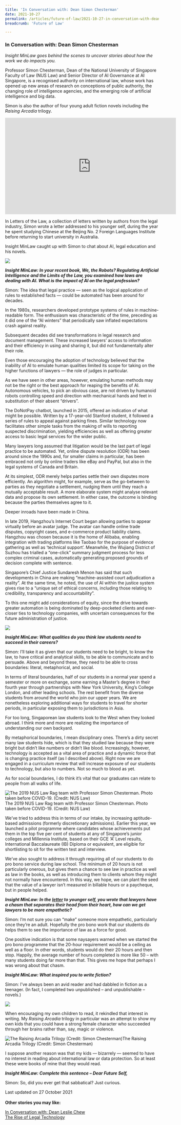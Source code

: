 ```yaml
---
title: 'In Conversation with: Dean Simon Chesterman'
date: 2021-10-27
permalink: /articles/future-of-law/2021-10-27-in-conversation-with-dean-simon-chesterman
breadcrumb: 'Future of Law'

---
```



### **In Conversation with: Dean Simon Chesterman**

<i>Insight MinLaw goes behind the scenes to uncover stories about how the work we do impacts you.</i>
<br>

Professor Simon Chesterman, Dean of the National University of Singapore Faculty of Law (NUS Law) and Senior Director of AI Governance at AI Singapore, is a recognised authority on international law, whose work has opened up new areas of research on conceptions of public authority, the changing role of intelligence agencies, and the emerging role of artificial intelligence and big data.

Simon is also the author of four young adult fiction novels including the <i>Raising Arcadia</i> trilogy.

<iframe width="560" height="315" src="https://www.youtube.com/embed/SV_fGYuPDMA" title="YouTube video player" frameborder="0" allow="accelerometer; autoplay; clipboard-write; encrypted-media; gyroscope; picture-in-picture" allowfullscreen></iframe>

In Letters of the Law, a collection of letters written by authors from the legal industry, Simon wrote a letter addressed to his younger self, during the year he spent studying Chinese at the Beijing No. 2 Foreign Languages Institute before returning to start university in Australia.

Insight MinLaw caught up with Simon to chat about AI, legal education and his novels.

<div class="image">
  <img src="/images/NUS Law Dean 1.jpg/">
</div>

<b><i>Insight MinLaw: In your recent book, We, the Robots? Regulating Artificial Intelligence and the Limits of the Law, you examined how laws are dealing with AI. What is the impact of AI on the legal profession?</i></b>

Simon: The idea that legal practice — seen as the logical application of rules to established facts — could be automated has been around for decades.

In the 1980s, researchers developed prototype systems of rules in machine-readable form. The enthusiasm was characteristic of the time, preceding as it did one of the “AI winters” that periodically saw inflated expectations crash against reality.

Subsequent decades did see transformations in legal research and document management. These increased lawyers’ access to information and their efficiency in using and sharing it, but did not fundamentally alter their role.

Even those encouraging the adoption of technology believed that the inability of AI to emulate human qualities limited its scope for taking on the higher functions of lawyers — the role of judges in particular.

As we have seen in other areas, however, emulating human methods may not be the right or the best approach for reaping the benefits of AI. Autonomous vehicles, to pick an obvious case, are not driven by humanoid robots controlling speed and direction with mechanical hands and feet in substitution of their absent “drivers”.

The DoNotPay chatbot, launched in 2015, offered an indication of what might be possible. Written by a 17-year-old Stanford student, it followed a series of rules to appeal against parking fines. Similar technology now facilitates other simple tasks from the making of wills to reporting suspected discrimination, yielding efficiencies as well as offering greater access to basic legal services for the wider public.

Many lawyers long assumed that litigation would be the last part of legal practice to be automated. Yet, online dispute resolution (ODR) has been around since the 1990s and, for smaller claims in particular, has been embraced not only by online traders like eBay and PayPal, but also in the legal systems of Canada and Britain.

At its simplest, ODR merely helps parties settle their own disputes more efficiently. An algorithm might, for example, serve as the go-between to parties as they negotiate a settlement, nudging them until they reach a mutually acceptable result. A more elaborate system might analyse relevant data and propose its own settlement. In either case, the outcome is binding because the parties themselves agree to it.

Deeper inroads have been made in China.

In late 2019, Hangzhou’s Internet Court began allowing parties to appear virtually before an avatar judge. The avatar can handle online trade disputes, copyright cases, and e-commerce product liability claims. Hangzhou was chosen because it is the home of Alibaba, enabling integration with trading platforms like Taobao for the purpose of evidence gathering as well as ‘technical support’. Meanwhile, the Wujiang District of Suzhou has trialled a “one-click” summary judgment process for less complex criminal cases, automatically generating proposed grounds of decision complete with sentence.

Singapore’s Chief Justice Sundaresh Menon has said that such developments in China are making “machine-assisted court adjudication a reality”. At the same time, he noted, the use of AI within the justice system gives rise to a “unique set of ethical concerns, including those relating to credibility, transparency and accountability”.

To this one might add considerations of equity, since the drive towards greater automation is being dominated by deep-pocketed clients and ever-closer ties to technology companies, with uncertain consequences for the future administration of justice.

<div class="image">
  <img src="/images/NUS Law Dean 2.jpg/">
</div>

<b><i>Insight MinLaw: What qualities do you think law students need to succeed in their careers?</i></b>

Simon: I’ll take it as given that our students need to be bright, to know the law, to have critical and analytical skills, to be able to communicate and to persuade. Above and beyond these, they need to be able to cross boundaries: literal, metaphorical, and social.

In terms of literal boundaries, half of our students in a normal year spend a semester or more on exchange, some earning a Master’s degree in their fourth year through partnerships with New York University, King’s College London, and other leading schools. The rest benefit from the diverse students from around the world who join our upper years. We are nonetheless exploring additional ways for students to travel for shorter periods, in particular exposing them to jurisdictions in Asia.

For too long, Singaporean law students look to the West when they looked abroad. I think more and more are realizing the importance of understanding our own backyard.

By metaphorical boundaries, I mean disciplinary ones. There’s a dirty secret many law students hide, which is that they studied law because they were bright but didn’t like numbers or didn’t like blood. Increasingly, however, technology is accepted as a vital area of practice and a dynamic force that is changing practice itself (as I described above). Right now we are engaged in a curriculum review that will increase exposure of our students to technology, but also to numbers. Not so much to blood as yet.

As for social boundaries, I do think it’s vital that our graduates can relate to people from all walks of life.

<div class="image">
  <img src="/images/NUS Law Dean 3.jpg/" title="The 2019 NUS Law Rag team with Professor Simon Chesterman. Photo taken before COVID-19. (Credit: NUS Law)" alt="The 2019 NUS Law Rag team with Professor Simon Chesterman. Photo taken before COVID-19. (Credit: NUS Law)">The 2019 NUS Law Rag team with Professor Simon Chesterman. Photo taken before COVID-19. (Credit: NUS Law)
</div>

We’ve tried to address this in terms of our intake, by increasing aptitude-based admissions (formerly discretionary admissions). Earlier this year, we launched a pilot programme where candidates whose achievements put them in the top five per cent of students at any of Singapore’s junior colleges and Millennia Institute, based on their GCE ‘A’ Level results, International Baccalaureate (IB) Diploma or equivalent, are eligible for shortlisting to sit for the written test and interview. 

We’ve also sought to address it through requiring all of our students to do pro bono service during law school. The minimum of 20 hours is not particularly onerous, but gives them a chance to see law in practice as well as law in the books, as well as introducing them to clients whom they might not normally have encountered. In this way, we hope, we can plant the seed that the value of a lawyer isn’t measured in billable hours or a paycheque, but in people helped.

<b><i>Insight MinLaw: In the <a href="https://www.lettersofthelaw.org/read-all/dean-simon-chesterman">letter</a> to younger self, you wrote that lawyers have a chasm that separates their head from their heart, how can we get lawyers to be more empathetic?</i></b>

Simon: I’m not sure you can “make” someone more empathetic, particularly once they’re an adult. Hopefully the pro bono work that our students do helps them to see the importance of law as a force for good.

One positive indication is that some naysayers warned when we started the pro bono programme that the 20-hour requirement would be a ceiling as well as a floor. In other words, students would do their 20 hours and then stop. Happily, the average number of hours completed is more like 50 – with many students doing far more than that. This gives me hope that perhaps I was wrong about that chasm.

<b><i>Insight MinLaw: What inspired you to write fiction?</i></b>

Simon: I’ve always been an avid reader and had dabbled in fiction as a teenager. (In fact, I completed two unpublished – and unpublishable – novels.)

<div class="image">
  <img src="/images/NUS Law Dean 4.jpg/">
</div>

When encouraging my own children to read, it rekindled that interest in writing. My <i>Raising Arcadia</i> trilogy in particular was an attempt to show my own kids that you could have a strong female character who succeeded through her brains rather than, say, magic or violence.

<div class="image">
  <img src="/images/NUS Law Dean 5.jpg/" title="The Raising Arcadia Trilogy (Credit: Simon Chesterman)" alt="The Raising Arcadia Trilogy (Credit: Simon Chesterman)">The Raising Arcadia Trilogy (Credit: Simon Chesterman)
</div>

I suppose another reason was that my kids — bizarrely — seemed to have no interest in reading about international law or data protection. So at least these were books of mine that they would read.

<b><i>Insight MinLaw: Complete this sentence – Dear Future Self,</i></b>

Simon: So, did you ever get that sabbatical? Just curious.

Last updated on 27 October 2021
<br>
<br>
<b>Other stories you may like:</b>

<a href="https://insight.mlaw.gov.sg/articles/legal-developments/2022-01-07-in-conversation-with-dean-leslie-chew" target="new">In Conversation with: Dean Leslie Chew</a><br><a href="https://insight.mlaw.gov.sg/articles/future-of-law/2020-12-28-the-rise-of-legal-technology" target="new">The Rise of Legal Technology</a>
